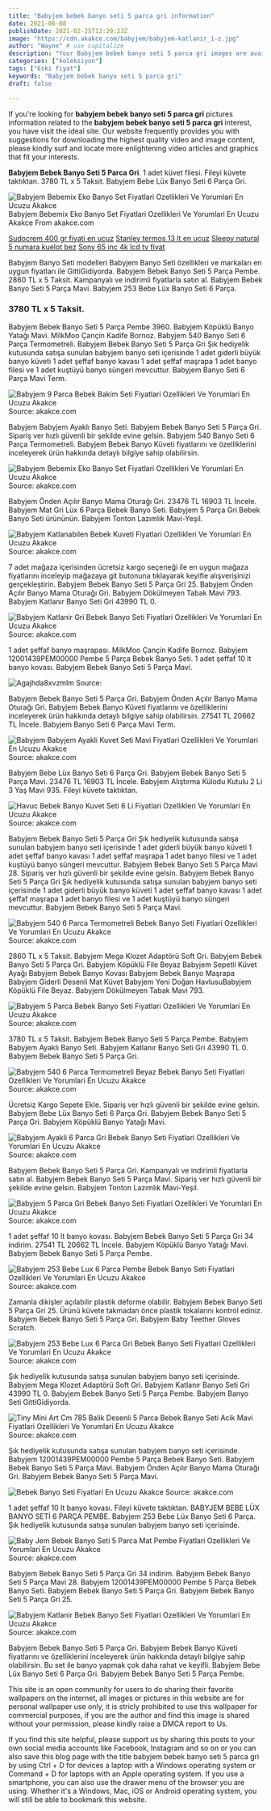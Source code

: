 ```yaml
---
title: "Babyjem bebek banyo seti 5 parca gri information"
date: 2021-06-08
publishDate: 2021-02-25T12:20:23Z
image: "https://cdn.akakce.com/babyjem/babyjem-katlanir_1-z.jpg"
author: "Wayne" # use capitalize
description: "Your Babyjem bebek banyo seti 5 parca gri images are available. Babyjem bebek banyo seti 5 parca gri are a topic that is being searched for and liked by netizens today. You can Download the Babyjem bebek banyo seti 5 parca gri files here. Find and Download all free images."
categories: ["koleksiyon"]
tags: ["Eski fiyat"]
keywords: "Babyjem bebek banyo seti 5 parca gri"
draft: false

---
```


If you're looking for **babyjem bebek banyo seti 5 parca gri** pictures information related to the **babyjem bebek banyo seti 5 parca gri** interest, you have visit the ideal  site.  Our website frequently  provides you with  suggestions  for downloading  the highest  quality video and image  content, please kindly surf and locate more enlightening video articles and graphics  that fit your interests.

**Babyjem Bebek Banyo Seti 5 Parca Gri**. 1 adet küvet filesi. Fileyi küvete taktıktan. 3780 TL x 5 Taksit. Babyjem Bebe Lüx Banyo Seti 6 Parça Gri.

![Babyjem Bebemix Eko Banyo Set Fiyatlari Ozellikleri Ve Yorumlari En Ucuzu Akakce](https://cdn.akakce.com/babyjem/babyjem-bebemix-eko-banyo-set-z.jpg "Babyjem Bebemix Eko Banyo Set Fiyatlari Ozellikleri Ve Yorumlari En Ucuzu Akakce")
Babyjem Bebemix Eko Banyo Set Fiyatlari Ozellikleri Ve Yorumlari En Ucuzu Akakce From akakce.com

[Sudocrem 400 gr fiyati en ucuz](/sudocrem-400-gr-fiyati-en-ucuz/)
[Stanley termos 13 lt en ucuz](/stanley-termos-13-lt-en-ucuz/)
[Sleepy natural 5 numara kuelot bez](/sleepy-natural-5-numara-kuelot-bez/)
[Sony 65 inc 4k lcd tv fiyat](/sony-65-inc-4k-lcd-tv-fiyat/)

Babyjem Banyo Seti modelleri Babyjem Banyo Seti özellikleri ve markaları en uygun fiyatları ile GittiGidiyorda. Babyjem Bebek Banyo Seti 5 Parça Pembe. 2860 TL x 5 Taksit. Kampanyalı ve indirimli fiyatlarla satın al. Babyjem Bebek Banyo Seti 5 Parça Mavi. Babyjem 253 Bebe Lüx Banyo Seti 6 Parça.

### 3780 TL x 5 Taksit.

Babyjem Bebek Banyo Seti 5 Parça Pembe 3960. Babyjem Köpüklü Banyo Yatağı Mavi. MilkMoo Çançin Kadife Bornoz. Babyjem 540 Banyo Seti 6 Parça Termometreli. Babyjem Bebek Banyo Seti 5 Parça Gri Şık hediyelik kutusunda satışa sunulan babyjem banyo seti içerisinde 1 adet giderli büyük banyo küveti 1 adet şeffaf banyo kavası 1 adet şeffaf maşrapa 1 adet banyo filesi ve 1 adet kuştüyü banyo süngeri mevcuttur. Babyjem Banyo Seti 6 Parça Mavi Term.


![Babyjem 9 Parca Bebek Bakim Seti Fiyatlari Ozellikleri Ve Yorumlari En Ucuzu Akakce](https://cdn.akakce.com/babyjem/babyjem-9-parca-z.jpg "Babyjem 9 Parca Bebek Bakim Seti Fiyatlari Ozellikleri Ve Yorumlari En Ucuzu Akakce")
Source: akakce.com

Babyjem Babyjem Ayaklı Banyo Seti. Babyjem Bebek Banyo Seti 5 Parça Gri. Sipariş ver hızlı güvenli bir şekilde evine gelsin. Babyjem 540 Banyo Seti 6 Parça Termometreli. Babyjem Bebek Banyo Küveti fiyatlarını ve özelliklerini inceleyerek ürün hakkında detaylı bilgiye sahip olabilirsin.

![Babyjem Bebemix Eko Banyo Set Fiyatlari Ozellikleri Ve Yorumlari En Ucuzu Akakce](https://cdn.akakce.com/babyjem/babyjem-bebemix-eko-banyo-set-z.jpg "Babyjem Bebemix Eko Banyo Set Fiyatlari Ozellikleri Ve Yorumlari En Ucuzu Akakce")
Source: akakce.com

Babyjem Önden Açılır Banyo Mama Oturağı Gri. 23476 TL 16903 TL İncele. Babyjem Mat Gri Lüx 6 Parça Bebek Banyo Seti. Babyjem 5 Parça Gri Bebek Banyo Seti ürününün. Babyjem Tonton Lazımlık Mavi-Yeşil.

![Babyjem Katlanabilen Bebek Kuveti Fiyatlari Ozellikleri Ve Yorumlari En Ucuzu Akakce](https://cdn.akakce.com/babyjem/babyjem-katlanabilen-z.jpg "Babyjem Katlanabilen Bebek Kuveti Fiyatlari Ozellikleri Ve Yorumlari En Ucuzu Akakce")
Source: akakce.com

7 adet mağaza içerisinden ücretsiz kargo seçeneği ile en uygun mağaza fiyatlarını inceleyip mağazaya git butonuna tıklayarak keyifle alışverişinizi gerçekleştirin. Babyjem Bebek Banyo Seti 5 Parça Gri 25. Babyjem Önden Açılır Banyo Mama Oturağı Gri. Babyjem Dökülmeyen Tabak Mavi 793. Babyjem Katlanır Banyo Seti Gri 43990 TL 0.

![Babyjem Katlanir Gri Bebek Banyo Seti Fiyatlari Ozellikleri Ve Yorumlari En Ucuzu Akakce](https://cdn.akakce.com/babyjem/babyjem-katlanir-gri_1-z.jpg "Babyjem Katlanir Gri Bebek Banyo Seti Fiyatlari Ozellikleri Ve Yorumlari En Ucuzu Akakce")
Source: akakce.com

1 adet şeffaf banyo maşrapası. MilkMoo Çançin Kadife Bornoz. Babyjem 12001439PEM00000 Pembe 5 Parça Bebek Banyo Seti. 1 adet şeffaf 10 lt banyo kovası. Babyjem Bebek Banyo Seti 5 Parça Mavi.

![Agajhda8xvzmlm](https://iis-akakce.akamaized.net/p.x?%2F%2Fwww%2Ecivilim%2Ecom%2Fproductimages%2F375895%2Fbig%2F04f7f9f3%2D8705%2D4f3b%2Dacad%2Da85a0db4fe3f1copy%2Ejpg "Agajhda8xvzmlm")
Source: 

Babyjem Bebek Banyo Seti 5 Parça Gri. Babyjem Önden Açılır Banyo Mama Oturağı Gri. Babyjem Bebek Banyo Küveti fiyatlarını ve özelliklerini inceleyerek ürün hakkında detaylı bilgiye sahip olabilirsin. 27541 TL 20662 TL İncele. Babyjem Banyo Seti 6 Parça Mavi Term.

![Babyjem Babyjem Ayakli Kuvet Seti Mavi Fiyatlari Ozellikleri Ve Yorumlari En Ucuzu Akakce](https://cdn.akakce.com/iv/410/105/1059037247z.jpg "Babyjem Babyjem Ayakli Kuvet Seti Mavi Fiyatlari Ozellikleri Ve Yorumlari En Ucuzu Akakce")
Source: akakce.com

Babyjem Bebe Lüx Banyo Seti 6 Parça Gri. Babyjem Bebek Banyo Seti 5 Parça Mavi. 23476 TL 16903 TL İncele. Babyjem Alıştırma Külodu Kutulu 2 Li 3 Yaş Mavi 935. Fileyi küvete taktıktan.

![Havuc Bebek Banyo Kuvet Seti 6 Li Fiyatlari Ozellikleri Ve Yorumlari En Ucuzu Akakce](https://iis-akakce.akamaized.net/p.z?%2F%2Fm%2Emedia%2Damazon%2Ecom%2Fimages%2FI%2F41Sq82eqqqL%2E%5FSL500%5F%2Ejpg "Havuc Bebek Banyo Kuvet Seti 6 Li Fiyatlari Ozellikleri Ve Yorumlari En Ucuzu Akakce")
Source: akakce.com

Babyjem Bebek Banyo Seti 5 Parça Gri Şık hediyelik kutusunda satışa sunulan babyjem banyo seti içerisinde 1 adet giderli büyük banyo küveti 1 adet şeffaf banyo kavası 1 adet şeffaf maşrapa 1 adet banyo filesi ve 1 adet kuştüyü banyo süngeri mevcuttur. Babyjem Bebek Banyo Seti 5 Parça Mavi 28. Sipariş ver hızlı güvenli bir şekilde evine gelsin. Babyjem Bebek Banyo Seti 5 Parça Gri Şık hediyelik kutusunda satışa sunulan babyjem banyo seti içerisinde 1 adet giderli büyük banyo küveti 1 adet şeffaf banyo kavası 1 adet şeffaf maşrapa 1 adet banyo filesi ve 1 adet kuştüyü banyo süngeri mevcuttur. Babyjem Bebek Banyo Seti 5 Parça Mavi.

![Babyjem 540 6 Parca Termometreli Bebek Banyo Seti Fiyatlari Ozellikleri Ve Yorumlari En Ucuzu Akakce](https://cdn.akakce.com/babyjem/babyjem-540-6-parca-termometreli-z.jpg "Babyjem 540 6 Parca Termometreli Bebek Banyo Seti Fiyatlari Ozellikleri Ve Yorumlari En Ucuzu Akakce")
Source: akakce.com

2860 TL x 5 Taksit. Babyjem Mega Klozet Adaptörü Soft Gri. Babyjem Bebek Banyo Seti 5 Parça Gri. Babyjem Köpüklü File Beyaz Babyjem Sepetli Küvet Ayağı Babyjem Bebek Banyo Kovası Babyjem Bebek Banyo Maşrapa Babyjem Giderli Desenli Mat Küvet Babyjem Yeni Doğan HavlusuBabyjem Köpüklü File Beyaz. Babyjem Dökülmeyen Tabak Mavi 793.

![Babyjem 5 Parca Bebek Banyo Seti Fiyatlari Ozellikleri Ve Yorumlari En Ucuzu Akakce](https://cdn.akakce.com/babyjem/babyjem-5-parca-z.jpg "Babyjem 5 Parca Bebek Banyo Seti Fiyatlari Ozellikleri Ve Yorumlari En Ucuzu Akakce")
Source: akakce.com

3780 TL x 5 Taksit. Babyjem Bebek Banyo Seti 5 Parça Pembe. Babyjem Babyjem Ayaklı Banyo Seti. Babyjem Katlanır Banyo Seti Gri 43990 TL 0. Babyjem Bebek Banyo Seti 5 Parça Gri.

![Babyjem 540 6 Parca Termometreli Beyaz Bebek Banyo Seti Fiyatlari Ozellikleri Ve Yorumlari En Ucuzu Akakce](https://cdn.akakce.com/babyjem/babyjem-540-6-parca-termometreli-beyaz-z.jpg "Babyjem 540 6 Parca Termometreli Beyaz Bebek Banyo Seti Fiyatlari Ozellikleri Ve Yorumlari En Ucuzu Akakce")
Source: akakce.com

Ücretsiz Kargo Sepete Ekle. Sipariş ver hızlı güvenli bir şekilde evine gelsin. Babyjem Bebe Lüx Banyo Seti 6 Parça Gri. Babyjem Bebek Banyo Seti 5 Parça Gri. Babyjem Köpüklü Banyo Yatağı Mavi.

![Babyjem Ayakli 6 Parca Gri Bebek Banyo Seti Fiyatlari Ozellikleri Ve Yorumlari En Ucuzu Akakce](https://cdn.akakce.com/babyjem/babyjem-ayakli-6-parca-gri-z.jpg "Babyjem Ayakli 6 Parca Gri Bebek Banyo Seti Fiyatlari Ozellikleri Ve Yorumlari En Ucuzu Akakce")
Source: akakce.com

Babyjem Bebek Banyo Seti 5 Parça Gri. Kampanyalı ve indirimli fiyatlarla satın al. Babyjem Bebek Banyo Seti 5 Parça Mavi. Sipariş ver hızlı güvenli bir şekilde evine gelsin. Babyjem Tonton Lazımlık Mavi-Yeşil.

![Babyjem 5 Parca Gri Bebek Banyo Seti Fiyatlari Ozellikleri Ve Yorumlari En Ucuzu Akakce](https://cdn.akakce.com/babyjem/babyjem-5-parca-gri-z.jpg "Babyjem 5 Parca Gri Bebek Banyo Seti Fiyatlari Ozellikleri Ve Yorumlari En Ucuzu Akakce")
Source: akakce.com

1 adet şeffaf 10 lt banyo kovası. Babyjem Bebek Banyo Seti 5 Parça Gri 34 indirim. 27541 TL 20662 TL İncele. Babyjem Köpüklü Banyo Yatağı Mavi. Babyjem Bebek Banyo Seti 5 Parça Pembe.

![Babyjem 253 Bebe Lux 6 Parca Pembe Bebek Banyo Seti Fiyatlari Ozellikleri Ve Yorumlari En Ucuzu Akakce](https://cdn.akakce.com/babyjem/babyjem-253-bebe-lux-6-parca-pembe-z.jpg "Babyjem 253 Bebe Lux 6 Parca Pembe Bebek Banyo Seti Fiyatlari Ozellikleri Ve Yorumlari En Ucuzu Akakce")
Source: akakce.com

Zamanla dikişler açılabilir plastik deforme olabilir. Babyjem Bebek Banyo Seti 5 Parça Gri 25. Ürünü küvete takmadan önce plastik tokalarını kontrol ediniz. Babyjem Bebek Banyo Seti 5 Parça Gri. Babyjem Baby Teether Gloves Scratch.

![Babyjem 253 Bebe Lux 6 Parca Gri Bebek Banyo Seti Fiyatlari Ozellikleri Ve Yorumlari En Ucuzu Akakce](https://cdn.akakce.com/babyjem/babyjem-253-bebe-lux-6-parca-gri-z.jpg "Babyjem 253 Bebe Lux 6 Parca Gri Bebek Banyo Seti Fiyatlari Ozellikleri Ve Yorumlari En Ucuzu Akakce")
Source: akakce.com

Şık hediyelik kutusunda satışa sunulan babyjem banyo seti içerisinde. Babyjem Mega Klozet Adaptörü Soft Gri. Babyjem Katlanır Banyo Seti Gri 43990 TL 0. Babyjem Bebek Banyo Seti 5 Parça Pembe. Babyjem Banyo Seti GittiGidiyorda.

![Tiny Mini Art Cm 785 Balik Desenli 5 Parca Bebek Banyo Seti Acik Mavi Fiyatlari Ozellikleri Ve Yorumlari En Ucuzu Akakce](https://iis-akakce.akamaized.net/p.z?%2F%2Fst1%2Emyideasoft%2Ecom%2Fshop%2Fbl%2F52%2Fmyassets%2Fproducts%2F208%2Fq%2Ejpg%3Frevision%3D1616661196 "Tiny Mini Art Cm 785 Balik Desenli 5 Parca Bebek Banyo Seti Acik Mavi Fiyatlari Ozellikleri Ve Yorumlari En Ucuzu Akakce")
Source: akakce.com

Şık hediyelik kutusunda satışa sunulan babyjem banyo seti içerisinde. Babyjem 12001439PEM00000 Pembe 5 Parça Bebek Banyo Seti. Babyjem Bebek Banyo Seti 5 Parça Mavi. Babyjem Önden Açılır Banyo Mama Oturağı Gri. Babyjem Bebek Banyo Seti 5 Parça Mavi.

![Bebek Banyo Seti Fiyatlari En Ucuzu Akakce](https://www.civilim.com/productimages/375895/big/04f7f9f3-8705-4f3b-acad-a85a0db4fe3f1copy.jpg "Bebek Banyo Seti Fiyatlari En Ucuzu Akakce")
Source: akakce.com

1 adet şeffaf 10 lt banyo kovası. Fileyi küvete taktıktan. BABYJEM BEBE LÜX BANYO SETİ 6 PARÇA PEMBE. Babyjem 253 Bebe Lüx Banyo Seti 6 Parça. Şık hediyelik kutusunda satışa sunulan babyjem banyo seti içerisinde.

![Baby Jem Bebek Banyo Seti 5 Parca Mat Pembe Fiyatlari Ozellikleri Ve Yorumlari En Ucuzu Akakce](https://iis-akakce.akamaized.net/p.z?%2F%2Fwww%2Ebabymall%2Ecom%2Etr%2FUserFiles%2FProductImages%2F0%2Fabbj439%2Forj%2Fbaby%2Djem%2Dbebek%2Dbanyo%2Dseti%2D5%2Dparca%2Dmat%2Dmavi%2D124222%2Ejpg "Baby Jem Bebek Banyo Seti 5 Parca Mat Pembe Fiyatlari Ozellikleri Ve Yorumlari En Ucuzu Akakce")
Source: akakce.com

Babyjem Bebek Banyo Seti 5 Parça Gri 34 indirim. Babyjem Bebek Banyo Seti 5 Parça Mavi 28. Babyjem 12001439PEM00000 Pembe 5 Parça Bebek Banyo Seti. Babyjem Bebek Banyo Seti 5 Parça Gri. Babyjem Bebek Banyo Seti 5 Parça Gri 25.

![Babyjem Katlanir Bebek Banyo Seti Fiyatlari Ozellikleri Ve Yorumlari En Ucuzu Akakce](https://cdn.akakce.com/babyjem/babyjem-katlanir_1-z.jpg "Babyjem Katlanir Bebek Banyo Seti Fiyatlari Ozellikleri Ve Yorumlari En Ucuzu Akakce")
Source: akakce.com

Babyjem Bebek Banyo Seti 5 Parça Gri. Babyjem Bebek Banyo Küveti fiyatlarını ve özelliklerini inceleyerek ürün hakkında detaylı bilgiye sahip olabilirsin. Bu set ile banyo yapmak çok daha rahat ve keyifli. Babyjem Bebe Lüx Banyo Seti 6 Parça Gri. Babyjem Bebek Banyo Seti 5 Parça Pembe.

This site is an open community for users to do sharing their favorite wallpapers on the internet, all images or pictures in this website are for personal wallpaper use only, it is stricly prohibited to use this wallpaper for commercial purposes, if you are the author and find this image is shared without your permission, please kindly raise a DMCA report to Us.

If you find this site helpful, please support us by sharing this posts to your own social media accounts like Facebook, Instagram and so on or you can also save this blog page with the title babyjem bebek banyo seti 5 parca gri by using Ctrl + D for devices a laptop with a Windows operating system or Command + D for laptops with an Apple operating system. If you use a smartphone, you can also use the drawer menu of the browser you are using. Whether it's a Windows, Mac, iOS or Android operating system, you will still be able to bookmark this website.
